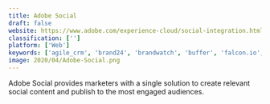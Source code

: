 ```yaml
---
title: Adobe Social
draft: false 
website: https://www.adobe.com/experience-cloud/social-integration.html
classification: ['']
platform: ['Web']
keywords: ['agile_crm', 'brand24', 'brandwatch', 'buffer', 'falcon.io', 'hootsuite', 'hootsuite_enterprise', 'hootsuite_free', 'hootsuite_pro', 'justuno', 'kontentino', 'nuvi', 'nicejob', 'spredfast', 'sprinklr', 'sysomos_expion', 'tapclicks', 'zoho_social']
image: 2020/04/Adobe-Social.png
---
```

Adobe Social provides marketers with a single solution to create relevant social content and publish to the most engaged audiences.